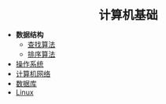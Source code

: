 **<center><font size=5>计算机基础</font></center>**


  * **数据结构**
    * [查找算法](/计算机基础/数据结构/查找算法.md)
    * [排序算法](/计算机基础/数据结构/排序算法.md)
  * [操作系统](/计算机基础/操作系统.md)
  * [计算机网络](/计算机基础/网络.md)
  * [数据库](/计算机基础/数据库.md)
  * [Linux](/计算机基础/Linux.md)

